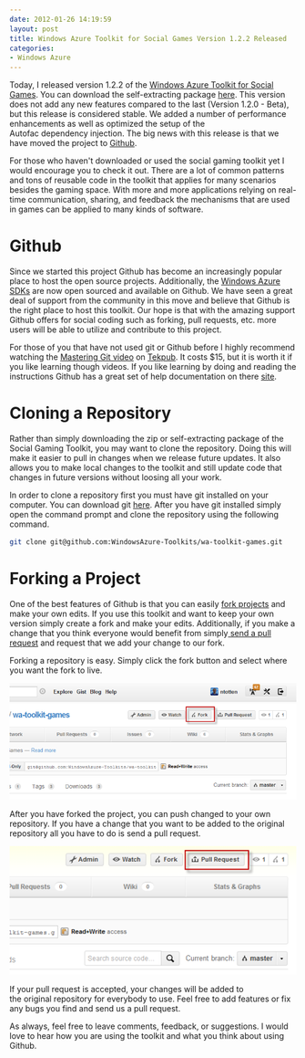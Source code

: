 ```yaml
---
date: 2012-01-26 14:19:59
layout: post
title: Windows Azure Toolkit for Social Games Version 1.2.2 Released
categories:
- Windows Azure
---
```


Today, I released version 1.2.2 of the [Windows Azure Toolkit for Social Games](https://github.com/WindowsAzure-Toolkits/wa-toolkit-games). You can download the self-extracting package [here](https://github.com/downloads/WindowsAzure-Toolkits/wa-toolkit-games/WATGames-v1.2.2.exe). This version does not add any new features compared to the last (Version 1.2.0 - Beta), but this release is considered stable. We added a number of performance enhancements as well as optimized the setup of the Autofac dependency injection. The big news with this release is that we have moved the project to [Github](https://github.com/WindowsAzure-Toolkits/wa-toolkit-games).

For those who haven't downloaded or used the social gaming toolkit yet I would encourage you to check it out. There are a lot of common patterns and tons of reusable code in the toolkit that applies for many scenarios besides the gaming space. With more and more applications relying on real-time communication, sharing, and feedback the mechanisms that are used in games can be applied to many kinds of software.

# Github
Since we started this project Github has become an increasingly popular place to host the open source projects. Additionally, the [Windows Azure SDKs](https://github.com/WindowsAzure) are now open sourced and available on Github. We have seen a great deal of support from the community in this move and believe that Github is the right place to host this toolkit. Our hope is that with the amazing support Github offers for social coding such as forking, pull requests, etc. more users will be able to utilize and contribute to this project.

For those of you that have not used git or Github before I highly recommend watching the [Mastering Git video](http://tekpub.com/productions/git) on [Tekpub](http://tekpub.com). It costs $15, but it is worth it if you like learning though videos. If you like learning by doing and reading the instructions Github has a great set of help documentation on there [site](http://help.github.com/).

# Cloning a Repository
Rather than simply downloading the zip or self-extracting package of the Social Gaming Toolkit, you may want to clone the repository. Doing this will make it easier to pull in changes when we release future updates. It also allows you to make local changes to the toolkit and still update code that changes in future versions without loosing all your work.

In order to clone a repository first you must have git installed on your computer. You can download git [here](http://git-scm.com/). After you have git installed simply open the command prompt and clone the repository using the following command.

```bash
git clone git@github.com:WindowsAzure-Toolkits/wa-toolkit-games.git
```

# Forking a Project
One of the best features of Github is that you can easily [fork projects](http://help.github.com/fork-a-repo/) and make your own edits. If you use this toolkit and want to keep your own version simply create a fork and make your edits. Additionally, if you make a change that you think everyone would benefit from simply[ send a pull request](http://help.github.com/send-pull-requests/) and request that we add your change to our fork.

Forking a repository is easy. Simply click the fork button and select where you want the fork to live.

![](/images/2012/01/forks.png)

After you have forked the project, you can push changed to your own repository. If you have a change that you want to be added to the original repository all you have to do is send a pull request.

![](/images/2012/01/pullrequest.png)

If your pull request is accepted, your changes will be added to the original repository for everybody to use. Feel free to add features or fix any bugs you find and send us a pull request.

As always, feel free to leave comments, feedback, or suggestions. I would love to hear how you are using the toolkit and what you think about using Github.
